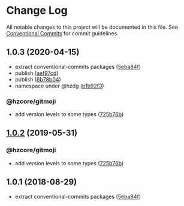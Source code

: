 # Change Log

All notable changes to this project will be documented in this file.
See [Conventional Commits](https://conventionalcommits.org) for commit guidelines.

## 1.0.3 (2020-04-15)


* extract conventional-commits packages ([5eba84f](https://github.com/hzdg/hz-core/commit/5eba84f))
* publish ([aef97cd](https://github.com/hzdg/hz-core/commit/aef97cd))
* publish ([6b78b04](https://github.com/hzdg/hz-core/commit/6b78b04))
* namespace under @hzdg ([b1b92f3](https://github.com/hzdg/hz-core/commit/b1b92f3))

### @hzcore/gitmoji

* add version levels to some types ([725b76b](https://github.com/hzdg/hz-core/commit/725b76b))


## [1.0.2](https://github.com/hzdg/hz-core/compare/@hzcore/gitmoji@1.0.1...@hzcore/gitmoji@1.0.2) (2019-05-31)


### @hzcore/gitmoji

* add version levels to some types ([725b76b](https://github.com/hzdg/hz-core/commit/725b76b))


## 1.0.1 (2018-08-29)


* extract conventional-commits packages ([5eba84f](https://github.com/hzdg/hz-core/commit/5eba84f))
